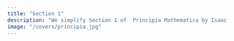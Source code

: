 ```yaml
---
title: "Section 1"
description: "We simplify Section 1 of  Principia Mathematica by Isaac Newton"
image: "/covers/principia.jpg"
---
```


